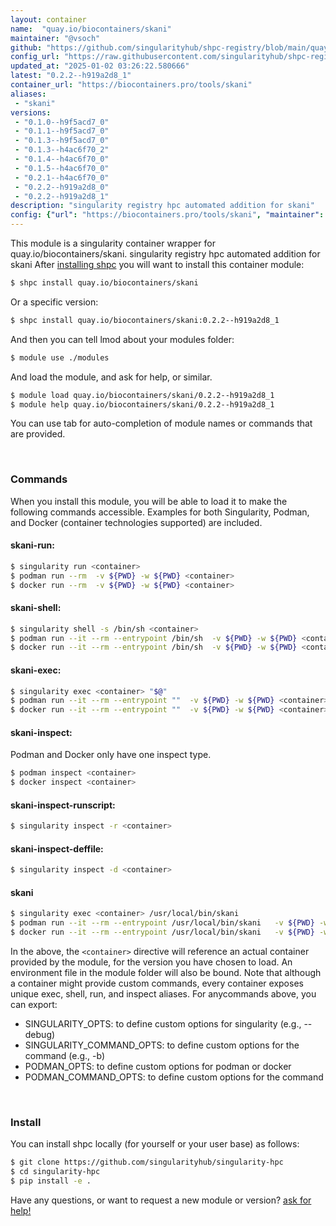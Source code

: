 ```yaml
---
layout: container
name:  "quay.io/biocontainers/skani"
maintainer: "@vsoch"
github: "https://github.com/singularityhub/shpc-registry/blob/main/quay.io/biocontainers/skani/container.yaml"
config_url: "https://raw.githubusercontent.com/singularityhub/shpc-registry/main/quay.io/biocontainers/skani/container.yaml"
updated_at: "2025-01-02 03:26:22.580666"
latest: "0.2.2--h919a2d8_1"
container_url: "https://biocontainers.pro/tools/skani"
aliases:
 - "skani"
versions:
 - "0.1.0--h9f5acd7_0"
 - "0.1.1--h9f5acd7_0"
 - "0.1.3--h9f5acd7_0"
 - "0.1.3--h4ac6f70_2"
 - "0.1.4--h4ac6f70_0"
 - "0.1.5--h4ac6f70_0"
 - "0.2.1--h4ac6f70_0"
 - "0.2.2--h919a2d8_0"
 - "0.2.2--h919a2d8_1"
description: "singularity registry hpc automated addition for skani"
config: {"url": "https://biocontainers.pro/tools/skani", "maintainer": "@vsoch", "description": "singularity registry hpc automated addition for skani", "latest": {"0.2.2--h919a2d8_1": "sha256:4d46e36e0517cb47676df657c329128f609f3d1b6e87599c8c73f8ada1307505"}, "tags": {"0.1.0--h9f5acd7_0": "sha256:b3d0afd09f684cbcb92b73737db2a0f75421c008804a66ba2a3f04357076facf", "0.1.1--h9f5acd7_0": "sha256:9db3ad6c21b830bee564baca3b957f6565c0a1d177262b6e68289fe34a9c9e54", "0.1.3--h9f5acd7_0": "sha256:2ea1d3d1d3faf96963c4b7abd3d5af512b1cba1c90b01dbbc4246ba786a3c5ba", "0.1.3--h4ac6f70_2": "sha256:70f6761b55bab2c937deee47d0ef5624817b83a879e3a19c95198eabe951d232", "0.1.4--h4ac6f70_0": "sha256:56977563b025868422c3c380156d4b135f931d674b7e68a41f9f8ed8fb39347f", "0.1.5--h4ac6f70_0": "sha256:75111df14faf2c15c1ed8fa1a7a642bac0298b5f5d0863014c9a06c7b45fbb86", "0.2.1--h4ac6f70_0": "sha256:ae0af15139b6189f477dae79098951e0d60abb3a0ff23727428cf14ea3907ee7", "0.2.2--h919a2d8_0": "sha256:b6bd0dc65ce49ed7d8c818037b14ecf8e3524c5a46fd1c8087e137aa2bb4a90a", "0.2.2--h919a2d8_1": "sha256:4d46e36e0517cb47676df657c329128f609f3d1b6e87599c8c73f8ada1307505"}, "docker": "quay.io/biocontainers/skani", "aliases": {"skani": "/usr/local/bin/skani"}}
---
```


This module is a singularity container wrapper for quay.io/biocontainers/skani.
singularity registry hpc automated addition for skani
After [installing shpc](#install) you will want to install this container module:


```bash
$ shpc install quay.io/biocontainers/skani
```

Or a specific version:

```bash
$ shpc install quay.io/biocontainers/skani:0.2.2--h919a2d8_1
```

And then you can tell lmod about your modules folder:

```bash
$ module use ./modules
```

And load the module, and ask for help, or similar.

```bash
$ module load quay.io/biocontainers/skani/0.2.2--h919a2d8_1
$ module help quay.io/biocontainers/skani/0.2.2--h919a2d8_1
```

You can use tab for auto-completion of module names or commands that are provided.

<br>

### Commands

When you install this module, you will be able to load it to make the following commands accessible.
Examples for both Singularity, Podman, and Docker (container technologies supported) are included.

#### skani-run:

```bash
$ singularity run <container>
$ podman run --rm  -v ${PWD} -w ${PWD} <container>
$ docker run --rm  -v ${PWD} -w ${PWD} <container>
```

#### skani-shell:

```bash
$ singularity shell -s /bin/sh <container>
$ podman run --it --rm --entrypoint /bin/sh  -v ${PWD} -w ${PWD} <container>
$ docker run --it --rm --entrypoint /bin/sh  -v ${PWD} -w ${PWD} <container>
```

#### skani-exec:

```bash
$ singularity exec <container> "$@"
$ podman run --it --rm --entrypoint ""  -v ${PWD} -w ${PWD} <container> "$@"
$ docker run --it --rm --entrypoint ""  -v ${PWD} -w ${PWD} <container> "$@"
```

#### skani-inspect:

Podman and Docker only have one inspect type.

```bash
$ podman inspect <container>
$ docker inspect <container>
```

#### skani-inspect-runscript:

```bash
$ singularity inspect -r <container>
```

#### skani-inspect-deffile:

```bash
$ singularity inspect -d <container>
```


#### skani

```bash
$ singularity exec <container> /usr/local/bin/skani
$ podman run --it --rm --entrypoint /usr/local/bin/skani   -v ${PWD} -w ${PWD} <container> -c " $@"
$ docker run --it --rm --entrypoint /usr/local/bin/skani   -v ${PWD} -w ${PWD} <container> -c " $@"
```



In the above, the `<container>` directive will reference an actual container provided
by the module, for the version you have chosen to load. An environment file in the
module folder will also be bound. Note that although a container
might provide custom commands, every container exposes unique exec, shell, run, and
inspect aliases. For anycommands above, you can export:

 - SINGULARITY_OPTS: to define custom options for singularity (e.g., --debug)
 - SINGULARITY_COMMAND_OPTS: to define custom options for the command (e.g., -b)
 - PODMAN_OPTS: to define custom options for podman or docker
 - PODMAN_COMMAND_OPTS: to define custom options for the command

<br>

### Install

You can install shpc locally (for yourself or your user base) as follows:

```bash
$ git clone https://github.com/singularityhub/singularity-hpc
$ cd singularity-hpc
$ pip install -e .
```

Have any questions, or want to request a new module or version? [ask for help!](https://github.com/singularityhub/singularity-hpc/issues)